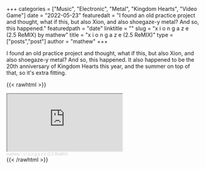 +++
categories = ["Music", "Electronic", "Metal", "Kingdom Hearts", "Video Game"]
date = "2022-05-23"
featuredalt = "I found an old practice project and thought, what if this, but also Xion, and also shoegaze-y metal? And so, this happened."
featuredpath = "date"
linktitle = ""
slug = "x i o n g a z e (2.5 ReMIX) by mathew"
title = "x i o n g a z e (2.5 ReMIX)"
type = ["posts","post"]
author = "mathew"
+++

I found an old practice project and thought, what if this, but also Xion, and also shoegaze-y metal? And so, this happened. It also happened to be the 20th anniversary of Kingdom Hearts this year, and the summer on top of that, so it's extra fitting.

{{< rawhtml >}}
<div class="embedded-content"><iframe width: 50%; min-width: 300px; height=auto scrolling="no" allow="autoplay" src="https://w.soundcloud.com/player/?url=https%3A//api.soundcloud.com/tracks/1273969651&color=%2339a26c&auto_play=false&hide_related=false&show_comments=true&show_user=true&show_reposts=false&show_teaser=true&visual=true"></iframe><div style="font-size: 10px; color: #cccccc;line-break: anywhere;word-break: normal;overflow: hidden;white-space: nowrap;text-overflow: ellipsis; font-family: Interstate,Lucida Grande,Lucida Sans Unicode,Lucida Sans,Garuda,Verdana,Tahoma,sans-serif;font-weight: 100;"><a href="https://soundcloud.com/superlumic" title="mathew" target="_blank" style="color: #cccccc; text-decoration: none;">mathew</a> · <a href="https://soundcloud.com/superlumic/x-i-o-n-g-a-z-e-25-remix" title="x i o n g a z e (2.5 ReMIX)" target="_blank" style="color: #cccccc; text-decoration: none;">x i o n g a z e (2.5 ReMIX)</a></div>
{{< /rawhtml >}}
